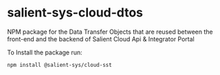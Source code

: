 # salient-sys-cloud-dtos
NPM package for the Data Transfer Objects that are reused between the front-end and the backend of Salient Cloud Api &amp; Integrator Portal


To Install the package run: 
```
npm install @salient-sys/cloud-sst
```
